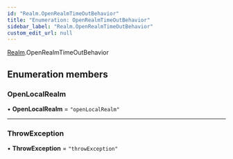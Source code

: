 ```yaml
---
id: "Realm.OpenRealmTimeOutBehavior"
title: "Enumeration: OpenRealmTimeOutBehavior"
sidebar_label: "Realm.OpenRealmTimeOutBehavior"
custom_edit_url: null
---
```


[Realm](../namespaces/Realm).OpenRealmTimeOutBehavior

## Enumeration members

### OpenLocalRealm

• **OpenLocalRealm** = `"openLocalRealm"`

___

### ThrowException

• **ThrowException** = `"throwException"`
